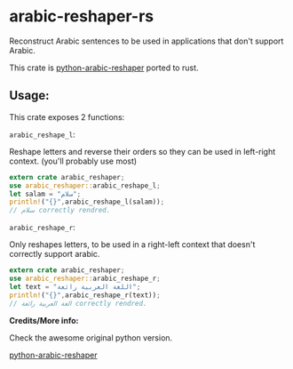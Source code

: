 # arabic-reshaper-rs

Reconstruct Arabic sentences to be used in applications that don't support Arabic.

This crate is [python-arabic-reshaper](https://github.com/mpcabd/python-arabic-reshaper) ported to rust. 

## Usage:

This crate exposes 2 functions:

`arabic_reshape_l`:

Reshape letters and reverse their orders so they can be used in left-right context. (you'll probably use most)

```rust
extern crate arabic_reshaper;
use arabic_reshaper::arabic_reshape_l;
let salam = "سلام";
println!("{}",arabic_reshape_l(salam));
// سلام correctly rendred.
```

`arabic_reshape_r`:

Only reshapes letters, to be used in a right-left context that doesn't correctly support arabic.

```rust
extern crate arabic_reshaper;
use arabic_reshaper::arabic_reshape_r;
let text = "اللغة العربية رائعة";
println!("{}",arabic_reshape_r(text));
// الغة العربية رائعة correctly rendred.
```

**Credits/More info:**

Check the awesome original python version.

[python-arabic-reshaper](https://github.com/mpcabd/python-arabic-reshaper)

